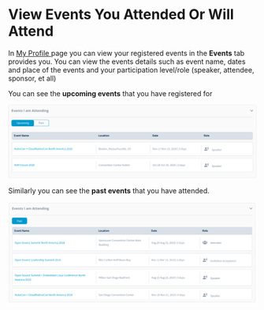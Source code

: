 # View Events You Attended Or Will Attend

In [My Profile ](https://myprofile.linuxfoundation.org/)page you can view your registered events in the **Events** tab provides you. You can view the events details such as event name, dates and place of the events and your participation level/role \(speaker, attendee, sponsor, et all\)

You can see the **upcoming events** that you have registered for

![Upcoming Event Participation](../../.gitbook/assets/upcomingevents.png)

Similarly you can see the **past events** that you have attended.

![Past Event Participation](../../.gitbook/assets/pastevents.png)



